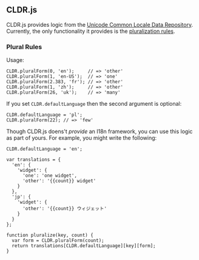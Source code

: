 ## CLDR.js

CLDR.js provides logic from the
[Unicode Common Locale Data Repository](http://cldr.unicode.org/).
Currently, the only functionality it provides is the
[pluralization rules](http://unicode.org/repos/cldr-tmp/trunk/diff/supplemental/language_plural_rules.html).


### Plural Rules

Usage:

    CLDR.pluralForm(0, 'en');     // => 'other'
    CLDR.pluralForm(1, 'en-US');  // => 'one'
    CLDR.pluralForm(2.383, 'fr'); // => 'other'
    CLDR.pluralForm(1, 'zh');     // => 'other'
    CLDR.pluralForm(26, 'uk');    // => 'many'

If you set `CLDR.defaultLanguage` then the second argument is optional:

    CLDR.defaultLanguage = 'pl';
    CLDR.pluralForm(22); // => 'few'

Though CLDR.js doens't *provide* an I18n framework, you can use this
logic as part of yours. For example, you might write the following:

    CLDR.defaultLanguage = 'en';

    var translations = {
      'en': {
        'widget': {
          'one': 'one widget',
          'other': '{{count}} widget'
        }
      },
      'jp': {
        'widget': {
          'other': '{{count}} ウィジェット'
        }
      }
    };

    function pluralize(key, count) {
      var form = CLDR.pluralForm(count);
      return translations[CLDR.defaultLanguage][key][form];
    }
